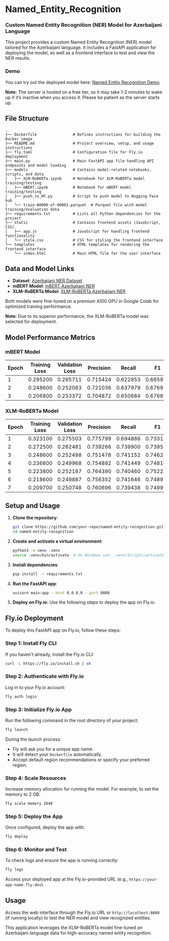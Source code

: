 # Named_Entity_Recognition

### Custom Named Entity Recognition (NER) Model for Azerbaijani Language

This project provides a custom Named Entity Recognition (NER) model tailored for the Azerbaijani language. It includes a FastAPI application for deploying the model, as well as a frontend interface to test and view the NER results.

### Demo

You can try out the deployed model here: [Named Entity Recognition Demo](https://named-entity-recognition.fly.dev/)

**Note:** The server is hosted on a free tier, so it may take 1-2 minutes to wake up if it’s inactive when you access it. Please be patient as the server starts up.

## File Structure

```plaintext
.
├── Dockerfile                # Defines instructions for building the Docker image
├── README.md                 # Project overview, setup, and usage instructions
├── fly.toml                  # Configuration file for Fly.io deployment
├── main.py                   # Main FastAPI app file handling API endpoints and model loading
├── models                    # Contains model-related notebooks, scripts, and data
│   ├── XLM-RoBERTa.ipynb     # Notebook for XLM-RoBERTa model training/testing
│   ├── mBERT.ipynb           # Notebook for mBERT model training/testing
│   ├── push_to_HF.py         # Script to push model to Hugging Face hub
│   └── train-00000-of-00001.parquet  # Parquet file with model training/evaluation data
├── requirements.txt          # Lists all Python dependencies for the project
├── static                    # Contains frontend assets (JavaScript, CSS)
│   ├── app.js                # JavaScript for handling frontend functionality
│   └── style.css             # CSS for styling the frontend interface
└── templates                 # HTML templates for rendering the frontend interface
    └── index.html            # Main HTML file for the user interface
```

## Data and Model Links

- **Dataset**: [Azerbaijani NER Dataset](https://huggingface.co/datasets/LocalDoc/azerbaijani-ner-dataset)
- **mBERT Model**: [mBERT Azerbaijani NER](https://huggingface.co/IsmatS/mbert-az-ner)
- **XLM-RoBERTa Model**: [XLM-RoBERTa Azerbaijani NER](https://huggingface.co/IsmatS/xlm-roberta-az-ner)

Both models were fine-tuned on a premium A100 GPU in Google Colab for optimized training performance.

**Note**: Due to its superior performance, the XLM-RoBERTa model was selected for deployment.

## Model Performance Metrics

### mBERT Model

| Epoch | Training Loss | Validation Loss | Precision | Recall   | F1       | Accuracy |
|-------|---------------|----------------|-----------|----------|----------|----------|
| 1     | 0.295200      | 0.265711       | 0.715424  | 0.622853 | 0.665937 | 0.919136 |
| 2     | 0.248600      | 0.252083       | 0.721036  | 0.637979 | 0.676970 | 0.921439 |
| 3     | 0.206800      | 0.253372       | 0.704872  | 0.650684 | 0.676695 | 0.920898 |

### XLM-RoBERTa Model

| Epoch | Training Loss | Validation Loss | Precision | Recall   | F1       |
|-------|---------------|----------------|-----------|----------|----------|
| 1     | 0.323100      | 0.275503       | 0.775799  | 0.694886 | 0.733117 |
| 2     | 0.272500      | 0.262481       | 0.739266  | 0.739900 | 0.739583 |
| 3     | 0.248600      | 0.252498       | 0.751478  | 0.741152 | 0.746280 |
| 4     | 0.236800      | 0.249968       | 0.754882  | 0.741449 | 0.748105 |
| 5     | 0.223800      | 0.252187       | 0.764390  | 0.740460 | 0.752235 |
| 6     | 0.218600      | 0.249887       | 0.756352  | 0.741646 | 0.748927 |
| 7     | 0.209700      | 0.250748       | 0.760696  | 0.739438 | 0.749916 |

## Setup and Usage

1. **Clone the repository**:
   ```bash
   git clone https://github.com/your-repo/named-entity-recognition.git
   cd named-entity-recognition
   ```

2. **Create and activate a virtual environment**:
   ```bash
   python3 -m venv .venv
   source .venv/bin/activate  # On Windows use: .venv\Scripts\activate
   ```

3. **Install dependencies**:
   ```bash
   pip install -r requirements.txt
   ```

4. **Run the FastAPI app**:
   ```bash
   uvicorn main:app --host 0.0.0.0 --port 8080
   ```

5. **Deploy on Fly.io**:
   Use the following steps to deploy the app on Fly.io.

## Fly.io Deployment

To deploy this FastAPI app on Fly.io, follow these steps:

### Step 1: Install Fly CLI
If you haven't already, install the Fly.io CLI:
```bash
curl -L https://fly.io/install.sh | sh
```

### Step 2: Authenticate with Fly.io
Log in to your Fly.io account:
```bash
fly auth login
```

### Step 3: Initialize Fly.io App
Run the following command in the root directory of your project:
```bash
fly launch
```
During the launch process:
- Fly will ask you for a unique app name.
- It will detect your `Dockerfile` automatically.
- Accept default region recommendations or specify your preferred region.

### Step 4: Scale Resources
Increase memory allocation for running the model. For example, to set the memory to 2 GB:
```bash
fly scale memory 2048
```

### Step 5: Deploy the App
Once configured, deploy the app with:
```bash
fly deploy
```

### Step 6: Monitor and Test
To check logs and ensure the app is running correctly:
```bash
fly logs
```

Access your deployed app at the Fly.io-provided URL (e.g., `https://your-app-name.fly.dev`).

## Usage

Access the web interface through the Fly.io URL or `http://localhost:8080` (if running locally) to test the NER model and view recognized entities.

This application leverages the XLM-RoBERTa model fine-tuned on Azerbaijani language data for high-accuracy named entity recognition.
